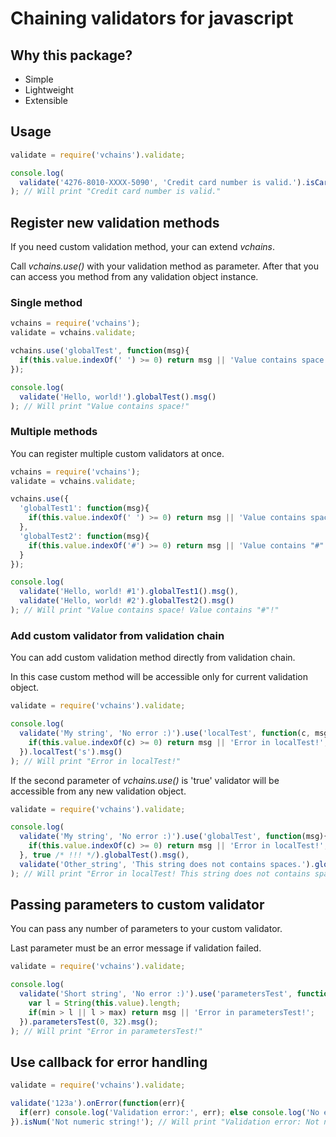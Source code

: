 # Chaining validators for javascript

## Why this package?
 * Simple
 * Lightweight
 * Extensible

## Usage

```javascript
validate = require('vchains').validate;

console.log(
  validate('4276-8010-XXXX-5090', 'Credit card number is valid.').isCard('It is not credit card number!').msg()
); // Will print "Credit card number is valid."
```

## Register new validation methods

If you need custom validation method, your can extend *vchains*.

Call *vchains.use()* with your validation method as parameter. After that you can access you method from any validation object instance.

### Single method

```javascript
vchains = require('vchains');
validate = vchains.validate;

vchains.use('globalTest', function(msg){
  if(this.value.indexOf(' ') >= 0) return msg || 'Value contains space!';
});

console.log(
  validate('Hello, world!').globalTest().msg()
); // Will print "Value contains space!"
```

### Multiple methods

You can register multiple custom validators at once.

```javascript
vchains = require('vchains');
validate = vchains.validate;

vchains.use({
  'globalTest1': function(msg){
    if(this.value.indexOf(' ') >= 0) return msg || 'Value contains space!';
  },
  'globalTest2': function(msg){
    if(this.value.indexOf('#') >= 0) return msg || 'Value contains "#"!';
  }
});

console.log(
  validate('Hello, world! #1').globalTest1().msg(),
  validate('Hello, world! #2').globalTest2().msg()
); // Will print "Value contains space! Value contains "#"!"
```

### Add custom validator from validation chain

You can add custom validation method directly from validation chain.

In this case custom method will be accessible only for current validation object.

```javascript
validate = require('vchains').validate;

console.log(
  validate('My string', 'No error :)').use('localTest', function(c, msg){
    if(this.value.indexOf(c) >= 0) return msg || 'Error in localTest!';
  }).localTest('s').msg()
); // Will print "Error in localTest!"
```

If the second parameter of *vchains.use()* is 'true' validator will be accessible from any new validation object.

```javascript
validate = require('vchains').validate;

console.log(
  validate('My string', 'No error :)').use('globalTest', function(msg){
    if(this.value.indexOf(c) >= 0) return msg || 'Error in localTest!';
  }, true /* !!! */).globalTest().msg(),
  validate('Other_string', 'This string does not contains spaces.').globalTest().msg()
); // Will print "Error in localTest! This string does not contains spaces."
```

## Passing parameters to custom validator

You can pass any number of parameters to your custom validator.

Last parameter must be an error message if validation failed.

```javascript
validate = require('vchains').validate;

console.log(
  validate('Short string', 'No error :)').use('parametersTest', function(min, max, msg){
    var l = String(this.value).length;
    if(min > l || l > max) return msg || 'Error in parametersTest!';
  }).parametersTest(0, 32).msg();
); // Will print "Error in parametersTest!"
```

## Use callback for error handling

```javascript
validate = require('vchains').validate;

validate('123a').onError(function(err){
  if(err) console.log('Validation error:', err); else console.log('No error!');
}).isNum('Not numeric string!'); // Will print "Validation error: Not numeric string!"
```
